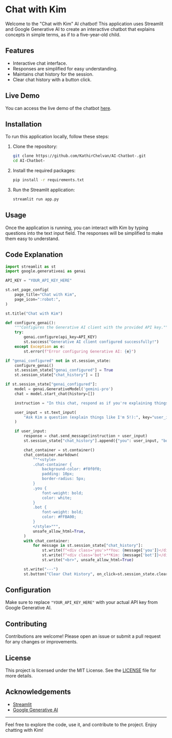 # Chat with Kim

Welcome to the "Chat with Kim" AI chatbot! This application uses Streamlit and Google Generative AI to create an interactive chatbot that explains concepts in simple terms, as if to a five-year-old child.

## Features

- Interactive chat interface.
- Responses are simplified for easy understanding.
- Maintains chat history for the session.
- Clear chat history with a button click.

## Live Demo

You can access the live demo of the chatbot [here](https://7yh5yrvd2g9enlod8bpcj5.streamlit.app/).

## Installation

To run this application locally, follow these steps:

1. Clone the repository:
   ```bash
   git clone https://github.com/KathirChelvan/AI-Chatbot-.git
   cd AI-Chatbot-
   ```

2. Install the required packages:
   ```bash
   pip install -r requirements.txt
   ```

3. Run the Streamlit application:
   ```bash
   streamlit run app.py
   ```

## Usage

Once the application is running, you can interact with Kim by typing questions into the text input field. The responses will be simplified to make them easy to understand.

## Code Explanation

```python
import streamlit as st
import google.generativeai as genai

API_KEY = "YOUR_API_KEY_HERE"

st.set_page_config(
    page_title="Chat with Kim",
    page_icon=":robot:", 
)

st.title("Chat with Kim")

def configure_genai():
    """Configures the Generative AI client with the provided API key."""
    try:
        genai.configure(api_key=API_KEY)
        st.success("Generative AI client configured successfully!")
    except Exception as e:
        st.error(f"Error configuring Generative AI: {e}")

if "genai_configured" not in st.session_state:
    configure_genai()
    st.session_state["genai_configured"] = True
    st.session_state["chat_history"] = []

if st.session_state["genai_configured"]:
    model = genai.GenerativeModel('gemini-pro')
    chat = model.start_chat(history=[])

    instruction = "In this chat, respond as if you're explaining things to a five-year-old child"

    user_input = st.text_input(
        "Ask Kim a question (explain things like I'm 5!):", key="user_input"
    )

    if user_input:
        response = chat.send_message(instruction + user_input)
        st.session_state["chat_history"].append({"you": user_input, "bot": response.text})

        chat_container = st.container()
        chat_container.markdown(
            """<style>
            .chat-container {
                background-color: #f0f0f0;
                padding: 10px;
                border-radius: 5px;
            }
            .you {
                font-weight: bold;
                color: white;
            }
            .bot {
                font-weight: bold;
                color: #FFBA00;
            }
            </style>""",
            unsafe_allow_html=True,
        )
        with chat_container:
            for message in st.session_state["chat_history"]:
                st.write(f"<div class='you'>**You: {message['you']}</div>", unsafe_allow_html=True)
                st.write(f"<div class='bot'>**Kim: {message['bot']}</div>", unsafe_allow_html=True)
                st.write("<br>", unsafe_allow_html=True)

        st.write("---")
        st.button("Clear Chat History", on_click=st.session_state.clear)
```

## Configuration

Make sure to replace `"YOUR_API_KEY_HERE"` with your actual API key from Google Generative AI.

## Contributing

Contributions are welcome! Please open an issue or submit a pull request for any changes or improvements.

## License

This project is licensed under the MIT License. See the [LICENSE](LICENSE) file for more details.

## Acknowledgements

- [Streamlit](https://streamlit.io/)
- [Google Generative AI](https://ai.google/tools/)

---

Feel free to explore the code, use it, and contribute to the project. Enjoy chatting with Kim!
